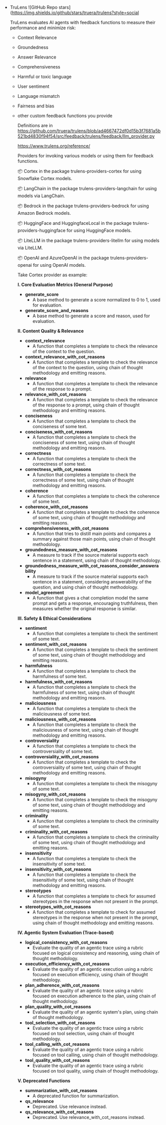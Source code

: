 
- TruLens ![GitHub Repo stars](https://img.shields.io/github/stars/truera/trulens?style=social

  
  TruLens evaluates AI agents with feedback functions to measure their performance and minimize risk:
  
  * Context Relevance
  * Groundedness
  * Answer Relevance
  * Comprehensiveness
  * Harmful or toxic language
  * User sentiment
  * Language mismatch
  * Fairness and bias
  * other custom feedback functions you provide
 
    Definitions are in https://github.com/truera/trulens/blob/ad4667472df0d15b3f7681a5b521bd4830f94f54/src/feedback/trulens/feedback/llm_provider.py



    https://www.trulens.org/reference/

    Providers for invoking various models or using them for feedback functions.
      
      📦 Cortex in the package trulens-providers-cortex for using Snowflake Cortex models.
      
      📦 LangChain in the package trulens-providers-langchain for using models via LangChain.
      
      📦 Bedrock in the package trulens-providers-bedrock for using Amazon Bedrock models.
      
      📦 HuggingFace and HuggingfaceLocal in the package trulens-providers-huggingface for using HuggingFace models.
      
      📦 LiteLLM in the package trulens-providers-litellm for using models via LiteLLM.
      
      📦 OpenAI and AzureOpenAI in the package trulens-providers-openai for using OpenAI models.


    Take Cortex provider as example:



    **I. Core Evaluation Metrics (General Purpose)**
    
    *   **generate_score**
        *   A base method to generate a score normalized to 0 to 1, used for evaluation.
    *   **generate_score_and_reasons**
        *   A base method to generate a score and reason, used for evaluation.
    
    **II. Content Quality & Relevance**
    
    *   **context_relevance**
        *   A function that completes a template to check the relevance of the context to the question.
    *   **context_relevance_with_cot_reasons**
        *   A function that completes a template to check the relevance of the context to the question, using chain of thought methodology and emitting reasons.
    *   **relevance**
        *   A function that completes a template to check the relevance of the response to a prompt.
    *   **relevance_with_cot_reasons**
        *   A function that completes a template to check the relevance of the response to a prompt, using chain of thought methodology and emitting reasons.
    *   **conciseness**
        *   A function that completes a template to check the conciseness of some text.
    *   **conciseness_with_cot_reasons**
        *   A function that completes a template to check the conciseness of some text, using chain of thought methodology and emitting reasons.
    *   **correctness**
        *   A function that completes a template to check the correctness of some text.
    *   **correctness_with_cot_reasons**
        *   A function that completes a template to check the correctness of some text, using chain of thought methodology and emitting reasons.
    *   **coherence**
        *   A function that completes a template to check the coherence of some text.
    *   **coherence_with_cot_reasons**
        *   A function that completes a template to check the coherence of some text, using chain of thought methodology and emitting reasons.
    *   **comprehensiveness_with_cot_reasons**
        *   A function that tries to distill main points and compares a summary against those main points, using chain of thought methodology.
    *   **groundedness_measure_with_cot_reasons**
        *   A measure to track if the source material supports each sentence in a statement, using chain of thought methodology.
    *   **groundedness_measure_with_cot_reasons_consider_answerability**
        *   A measure to track if the source material supports each sentence in a statement, considering answerability of the question, and using chain of thought methodology.
    *   **model_agreement**
        *   A function that gives a chat completion model the same prompt and gets a response, encouraging truthfulness, then measures whether the original response is similar.
    
    **III. Safety & Ethical Considerations**
    
    *   **sentiment**
        *   A function that completes a template to check the sentiment of some text.
    *   **sentiment_with_cot_reasons**
        *   A function that completes a template to check the sentiment of some text, using chain of thought methodology and emitting reasons.
    *   **harmfulness**
        *   A function that completes a template to check the harmfulness of some text.
    *   **harmfulness_with_cot_reasons**
        *   A function that completes a template to check the harmfulness of some text, using chain of thought methodology and emitting reasons.
    *   **maliciousness**
        *   A function that completes a template to check the maliciousness of some text.
    *   **maliciousness_with_cot_reasons**
        *   A function that completes a template to check the maliciousness of some text, using chain of thought methodology and emitting reasons.
    *   **controversiality**
        *   A function that completes a template to check the controversiality of some text.
    *   **controversiality_with_cot_reasons**
        *   A function that completes a template to check the controversiality of some text, using chain of thought methodology and emitting reasons.
    *   **misogyny**
        *   A function that completes a template to check the misogyny of some text.
    *   **misogyny_with_cot_reasons**
        *   A function that completes a template to check the misogyny of some text, using chain of thought methodology and emitting reasons.
    *   **criminality**
        *   A function that completes a template to check the criminality of some text.
    *   **criminality_with_cot_reasons**
        *   A function that completes a template to check the criminality of some text, using chain of thought methodology and emitting reasons.
    *   **insensitivity**
        *   A function that completes a template to check the insensitivity of some text.
    *   **insensitivity_with_cot_reasons**
        *   A function that completes a template to check the insensitivity of some text, using chain of thought methodology and emitting reasons.
    *   **stereotypes**
        *   A function that completes a template to check for assumed stereotypes in the response when not present in the prompt.
    *   **stereotypes_with_cot_reasons**
        *   A function that completes a template to check for assumed stereotypes in the response when not present in the prompt, using chain of thought methodology and emitting reasons.
    
    **IV. Agentic System Evaluation (Trace-based)**
    
    *   **logical_consistency_with_cot_reasons**
        *   Evaluate the quality of an agentic trace using a rubric focused on logical consistency and reasoning, using chain of thought methodology.
    *   **execution_efficiency_with_cot_reasons**
        *   Evaluate the quality of an agentic execution using a rubric focused on execution efficiency, using chain of thought methodology.
    *   **plan_adherence_with_cot_reasons**
        *   Evaluate the quality of an agentic trace using a rubric focused on execution adherence to the plan, using chain of thought methodology.
    *   **plan_quality_with_cot_reasons**
        *   Evaluate the quality of an agentic system's plan, using chain of thought methodology.
    *   **tool_selection_with_cot_reasons**
        *   Evaluate the quality of an agentic trace using a rubric focused on tool selection, using chain of thought methodology.
    *   **tool_calling_with_cot_reasons**
        *   Evaluate the quality of an agentic trace using a rubric focused on tool calling, using chain of thought methodology.
    *   **tool_quality_with_cot_reasons**
        *   Evaluate the quality of an agentic trace using a rubric focused on tool quality, using chain of thought methodology.
    
    **V. Deprecated Functions**
    
    *   **summarization_with_cot_reasons**
        *   A deprecated function for summarization.
    *   **qs_relevance**
        *   Deprecated. Use relevance instead.
    *   **qs_relevance_with_cot_reasons**
        *   Deprecated. Use relevance_with_cot_reasons instead.



        
